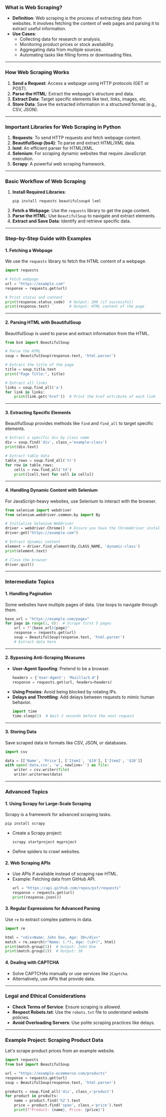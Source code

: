 

### **What is Web Scraping?**
- **Definition**: Web scraping is the process of extracting data from websites. It involves fetching the content of web pages and parsing it to extract useful information.
- **Use Cases**:
  - Collecting data for research or analysis.
  - Monitoring product prices or stock availability.
  - Aggregating data from multiple sources.
  - Automating tasks like filling forms or downloading files.

---

### **How Web Scraping Works**
1. **Send a Request**: Access a webpage using HTTP protocols (GET or POST).
2. **Parse the HTML**: Extract the webpage's structure and data.
3. **Extract Data**: Target specific elements like text, links, images, etc.
4. **Store Data**: Save the extracted information in a structured format (e.g., CSV, JSON).

---

### **Important Libraries for Web Scraping in Python**
1. **Requests**: To send HTTP requests and fetch webpage content.
2. **BeautifulSoup (bs4)**: To parse and extract HTML/XML data.
3. **lxml**: An efficient parser for HTML/XML.
4. **Selenium**: For scraping dynamic websites that require JavaScript execution.
5. **Scrapy**: A powerful web scraping framework.

---

### **Basic Workflow of Web Scraping**
1. **Install Required Libraries**:
   ```bash
   pip install requests beautifulsoup4 lxml
   ```
2. **Fetch a Webpage**:
   Use the `requests` library to get the page content.
3. **Parse the HTML**:
   Use `BeautifulSoup` to navigate and extract elements.
4. **Extract and Save Data**:
   Identify and retrieve specific data.

---

### **Step-by-Step Guide with Examples**

#### **1. Fetching a Webpage**
We use the `requests` library to fetch the HTML content of a webpage.

```python
import requests

# Fetch webpage
url = "https://example.com"
response = requests.get(url)

# Print status and content
print(response.status_code)  # Output: 200 (if successful)
print(response.text)         # Output: HTML content of the page
```

---

#### **2. Parsing HTML with BeautifulSoup**
BeautifulSoup is used to parse and extract information from the HTML.

```python
from bs4 import BeautifulSoup

# Parse the HTML
soup = BeautifulSoup(response.text, 'html.parser')

# Extract the title of the page
title = soup.title.text
print("Page Title:", title)

# Extract all links
links = soup.find_all('a')
for link in links:
    print(link.get('href'))  # Print the href attribute of each link
```

---

#### **3. Extracting Specific Elements**
BeautifulSoup provides methods like `find` and `find_all` to target specific elements.

```python
# Extract a specific div by class name
div = soup.find('div', class_='example-class')
print(div.text)

# Extract table data
table_rows = soup.find_all('tr')
for row in table_rows:
    cells = row.find_all('td')
    print([cell.text for cell in cells])
```

---

#### **4. Handling Dynamic Content with Selenium**
For JavaScript-heavy websites, use Selenium to interact with the browser.

```python
from selenium import webdriver
from selenium.webdriver.common.by import By

# Initialize Selenium WebDriver
driver = webdriver.Chrome()  # Ensure you have the ChromeDriver installed
driver.get("https://example.com")

# Extract dynamic content
element = driver.find_element(By.CLASS_NAME, 'dynamic-class')
print(element.text)

# Close the browser
driver.quit()
```

---

### **Intermediate Topics**

#### **1. Handling Pagination**
Some websites have multiple pages of data. Use loops to navigate through them.

```python
base_url = "https://example.com/page="
for page in range(1, 6):  # Scrape first 5 pages
    url = f"{base_url}{page}"
    response = requests.get(url)
    soup = BeautifulSoup(response.text, 'html.parser')
    # Extract data here
```

---

#### **2. Bypassing Anti-Scraping Measures**
- **User-Agent Spoofing**: Pretend to be a browser.
  ```python
  headers = {'User-Agent': 'Mozilla/5.0'}
  response = requests.get(url, headers=headers)
  ```
- **Using Proxies**: Avoid being blocked by rotating IPs.
- **Delays and Throttling**: Add delays between requests to mimic human behavior.
  ```python
  import time
  time.sleep(2)  # Wait 2 seconds before the next request
  ```

---

#### **3. Storing Data**
Save scraped data in formats like CSV, JSON, or databases.

```python
import csv

data = [['Name', 'Price'], ['Item1', '$10'], ['Item2', '$20']]
with open('data.csv', 'w', newline='') as file:
    writer = csv.writer(file)
    writer.writerows(data)
```

---

### **Advanced Topics**

#### **1. Using Scrapy for Large-Scale Scraping**
Scrapy is a framework for advanced scraping tasks.

```bash
pip install scrapy
```

- Create a Scrapy project:
  ```bash
  scrapy startproject myproject
  ```
- Define spiders to crawl websites.

#### **2. Web Scraping APIs**
- Use APIs if available instead of scraping raw HTML.
- Example: Fetching data from GitHub API.
  ```python
  url = "https://api.github.com/repos/psf/requests"
  response = requests.get(url)
  print(response.json())
  ```

#### **3. Regular Expressions for Advanced Parsing**
Use `re` to extract complex patterns in data.

```python
import re

html = "<div>Name: John Doe, Age: 30</div>"
match = re.search(r"Name: (.*), Age: (\d+)", html)
print(match.group(1))  # Output: John Doe
print(match.group(2))  # Output: 30
```

#### **4. Dealing with CAPTCHA**
- Solve CAPTCHAs manually or use services like `2Captcha`.
- Alternatively, use APIs that provide data.

---

### **Legal and Ethical Considerations**
- **Check Terms of Service**: Ensure scraping is allowed.
- **Respect Robots.txt**: Use the `robots.txt` file to understand website policies.
- **Avoid Overloading Servers**: Use polite scraping practices like delays.

---

### **Example Project: Scraping Product Data**
Let's scrape product prices from an example website.

```python
import requests
from bs4 import BeautifulSoup

url = "https://example-ecommerce.com/products"
response = requests.get(url)
soup = BeautifulSoup(response.text, 'html.parser')

products = soup.find_all('div', class_='product')
for product in products:
    name = product.find('h2').text
    price = product.find('span', class_='price').text
    print(f"Product: {name}, Price: {price}")
```

